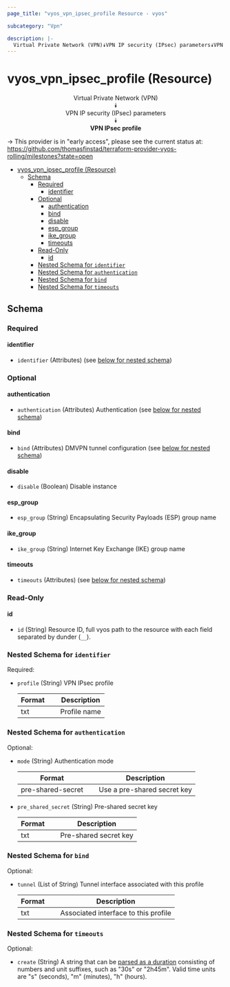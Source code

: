 ```yaml
---
page_title: "vyos_vpn_ipsec_profile Resource - vyos"

subcategory: "Vpn"

description: |-
  Virtual Private Network (VPN)⯯VPN IP security (IPsec) parameters⯯VPN IPsec profile
---
```


# vyos_vpn_ipsec_profile (Resource)
<center>

Virtual Private Network (VPN)  
⯯  
VPN IP security (IPsec) parameters  
⯯  
**VPN IPsec profile**


</center>

-> This provider is in "early access", please see the current status at: https://github.com/thomasfinstad/terraform-provider-vyos-rolling/milestones?state=open

<!--TOC-->

- [vyos_vpn_ipsec_profile (Resource)](#vyos_vpn_ipsec_profile-resource)
  - [Schema](#schema)
    - [Required](#required)
      - [identifier](#identifier)
    - [Optional](#optional)
      - [authentication](#authentication)
      - [bind](#bind)
      - [disable](#disable)
      - [esp_group](#esp_group)
      - [ike_group](#ike_group)
      - [timeouts](#timeouts)
    - [Read-Only](#read-only)
      - [id](#id)
    - [Nested Schema for `identifier`](#nested-schema-for-identifier)
    - [Nested Schema for `authentication`](#nested-schema-for-authentication)
    - [Nested Schema for `bind`](#nested-schema-for-bind)
    - [Nested Schema for `timeouts`](#nested-schema-for-timeouts)

<!--TOC-->

<!-- schema generated by tfplugindocs -->
## Schema

### Required

#### identifier
- `identifier` (Attributes) (see [below for nested schema](#nestedatt--identifier))

### Optional

#### authentication
- `authentication` (Attributes) Authentication (see [below for nested schema](#nestedatt--authentication))
#### bind
- `bind` (Attributes) DMVPN tunnel configuration (see [below for nested schema](#nestedatt--bind))
#### disable
- `disable` (Boolean) Disable instance
#### esp_group
- `esp_group` (String) Encapsulating Security Payloads (ESP) group name
#### ike_group
- `ike_group` (String) Internet Key Exchange (IKE) group name
#### timeouts
- `timeouts` (Attributes) (see [below for nested schema](#nestedatt--timeouts))

### Read-Only

#### id
- `id` (String) Resource ID, full vyos path to the resource with each field separated by dunder (`__`).

<a id="nestedatt--identifier"></a>
### Nested Schema for `identifier`

Required:

- `profile` (String) VPN IPsec profile

    |  Format  &emsp;|  Description   |
    |----------|----------------|
    |  txt     &emsp;|  Profile name  |


<a id="nestedatt--authentication"></a>
### Nested Schema for `authentication`

Optional:

- `mode` (String) Authentication mode

    |  Format             &emsp;|  Description                  |
    |---------------------|-------------------------------|
    |  pre-shared-secret  &emsp;|  Use a pre-shared secret key  |
- `pre_shared_secret` (String) Pre-shared secret key

    |  Format  &emsp;|  Description            |
    |----------|-------------------------|
    |  txt     &emsp;|  Pre-shared secret key  |


<a id="nestedatt--bind"></a>
### Nested Schema for `bind`

Optional:

- `tunnel` (List of String) Tunnel interface associated with this profile

    |  Format  &emsp;|  Description                           |
    |----------|----------------------------------------|
    |  txt     &emsp;|  Associated interface to this profile  |


<a id="nestedatt--timeouts"></a>
### Nested Schema for `timeouts`

Optional:

- `create` (String) A string that can be [parsed as a duration](https://pkg.go.dev/time#ParseDuration) consisting of numbers and unit suffixes, such as &#34;30s&#34; or &#34;2h45m&#34;. Valid time units are &#34;s&#34; (seconds), &#34;m&#34; (minutes), &#34;h&#34; (hours).
